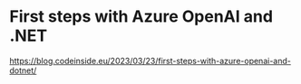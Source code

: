 # First steps with Azure OpenAI and .NET
https://blog.codeinside.eu/2023/03/23/first-steps-with-azure-openai-and-dotnet/

